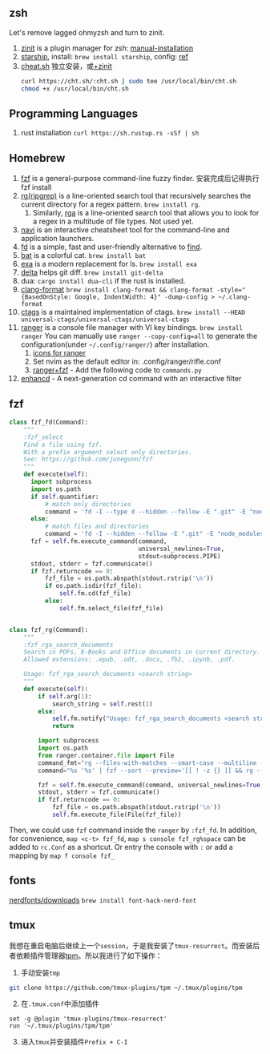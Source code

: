 ## zsh

Let's remove lagged ohmyzsh and turn to zinit.

1. [zinit](https://github.com/zdharma-continuum/zinit) is a plugin manager for zsh: [manual-installation](https://github.com/zdharma-continuum/zinit#manual-installation)
1. [starship](https://github.com/starship/starship), install: `brew install starship`, config: [ref](https://github.com/starship/starship/tree/master/docs/zh-CN/config)
1. [cheat.sh](https://github.com/chubin/cheat.sh#installation) 独立安装，或[+zinit](https://github.com/zdharma/zinit/issues/369)
    ```bash
    curl https://cht.sh/:cht.sh | sudo tee /usr/local/bin/cht.sh
    chmod +x /usr/local/bin/cht.sh
    ```

## Programming Languages

1. rust installation `curl https://sh.rustup.rs -sSf | sh`

## Homebrew

1. [fzf](https://github.com/junegunn/fzf) is a general-purpose command-line fuzzy finder. 安装完成后记得执行 fzf install
1. [rg(ripgrep)](https://github.com/BurntSushi/ripgrep) is a line-oriented search tool that recursively searches the current directory for a regex pattern. `brew install rg`.
    1. Similarly, [rga](https://github.com/phiresky/ripgrep-all) is a line-oriented search tool that allows you to look for a regex in a multitude of file types. Not used yet.
1. [navi](https://github.com/denisidoro/navi) is an interactive cheatsheet tool for the command-line and application launchers.
1. [fd](https://github.com/sharkdp/fd) is a simple, fast and user-friendly alternative to [find](https://www.gnu.org/software/findutils/).
1. [bat](https://github.com/sharkdp/bat) is a colorful cat. `brew install bat`
1. [exa](https://github.com/ogham/exa) is a modern replacement for ls. `brew install exa`
1. [delta](https://github.com/dandavison/delta) helps git diff. `brew install git-delta`
1. dua: `cargo install dua-cli` if the rust is installed.
1. [clang-format](https://formulae.brew.sh/formula/clang-format) `brew install clang-format && clang-format -style="{BasedOnStyle: Google, IndentWidth: 4}" -dump-config > ~/.clang-format`
1. [ctags](https://github.com/universal-ctags/ctags) is a maintained implementation of ctags. `brew install --HEAD universal-ctags/universal-ctags/universal-ctags`
1. [ranger](https://github.com/ranger/ranger) is a console file manager with VI key bindings. `brew install ranger`
    You can manually use `ranger --copy-config=all` to generate the configuration(under `~/.config/ranger/`) after installation.
    1. [icons for ranger](https://github.com/alexanderjeurissen/ranger_devicons#install-instructions)
    1. Set nvim as the default editor in: .config/ranger/rifle.conf
    1. [ranger+fzf](https://github.com/ranger/ranger/wiki/Custom-Commands#fzf-integration) - Add the following code to `commands.py`
1. [enhancd](https://github.com/b4b4r07/enhancd) - A next-generation cd command with an interactive filter 

## fzf

```python
class fzf_fd(Command):
    """
    :fzf_select
    Find a file using fzf.
    With a prefix argument select only directories.
    See: https://github.com/junegunn/fzf
    """
    def execute(self):
      import subprocess
      import os.path
      if self.quantifier:
          # match only directories
          command = 'fd -I --type d --hidden --follow -E ".git" -E "node_modules" . | fzf +m'
      else:
          # match files and directories
          command = 'fd -I --hidden --follow -E ".git" -E "node_modules" . | fzf +m'
      fzf = self.fm.execute_command(command,
                                    universal_newlines=True,
                                    stdout=subprocess.PIPE)
      stdout, stderr = fzf.communicate()
      if fzf.returncode == 0:
          fzf_file = os.path.abspath(stdout.rstrip('\n'))
          if os.path.isdir(fzf_file):
              self.fm.cd(fzf_file)
          else:
              self.fm.select_file(fzf_file)


class fzf_rg(Command):
    """
    :fzf_rga_search_documents
    Search in PDFs, E-Books and Office documents in current directory.
    Allowed extensions: .epub, .odt, .docx, .fb2, .ipynb, .pdf.

    Usage: fzf_rga_search_documents <search string>
    """
    def execute(self):
        if self.arg(1):
            search_string = self.rest(1)
        else:
            self.fm.notify("Usage: fzf_rga_search_documents <search string>", bad=True)
            return

        import subprocess
        import os.path
        from ranger.container.file import File
        command_fmt="rg --files-with-matches --smart-case --multiline --no-ignore"
        command="%s '%s' | fzf --sort --preview='[[ ! -z {} ]] && rg --pretty --context 10 {q} {}' --phony -q '%s' --bind 'change:reload:%s {q}'" % (command_fmt, search_string, search_string, command_fmt)

        fzf = self.fm.execute_command(command, universal_newlines=True, stdout=subprocess.PIPE)
        stdout, stderr = fzf.communicate()
        if fzf.returncode == 0:
            fzf_file = os.path.abspath(stdout.rstrip('\n'))
            self.fm.execute_file(File(fzf_file))
```
Then, we could use `fzf` command inside the `ranger` by `:fzf_fd`. In addition, for convenience, `map <c-t> fzf_fd`, `map s console fzf_rg%space` can be added to `rc.Conf` as a shortcut. Or entry the console with `:` or add a mapping by `map f console fzf_`

## fonts

[nerdfonts/downloads](https://www.nerdfonts.com/font-downloads) `brew install font-hack-nerd-font`

## tmux

我想在重启电脑后继续上一个`session`，于是我安装了`tmux-resurrect`。而安装后者依赖插件管理器[tpm](https://github.com/tmux-plugins/tpm/blob/master/README.md)。所以我进行了如下操作：

1. 手动安装`tmp`
```bash
git clone https://github.com/tmux-plugins/tpm ~/.tmux/plugins/tpm
```
2. 在`.tmux.conf`中添加插件
```
set -g @plugin 'tmux-plugins/tmux-resurrect'
run '~/.tmux/plugins/tpm/tpm'
```
3. 进入`tmux`并安装插件`Prefix + C-I`
